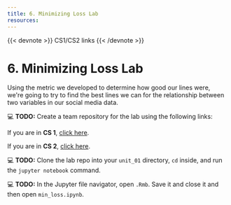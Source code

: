 ```yaml
---
title: 6. Minimizing Loss Lab
resources:
---
```

{{< devnote >}}
CS1/CS2 links
{{< /devnote >}}

# 6. Minimizing Loss Lab

Using the metric we developed to determine how good our lines were, we're going to try to find the best lines we can for the relationship between two variables in our social media data.

💻 **TODO:** Create a team repository for the lab using the following links:

If you are in **CS 1**, [click here](https://classroom.github.com/g/NXMUIVW5).

If you are in **CS 2**, [click here](https://classroom.github.com/g/nvYi-TiM).

💻 **TODO:** Clone the lab repo into your `unit_01` directory, `cd` inside, and run the `jupyter notebook` command.

💻 **TODO:** In the Jupyter file navigator, open `.Rmb`. Save it and close it and then open `min_loss.ipynb`.
